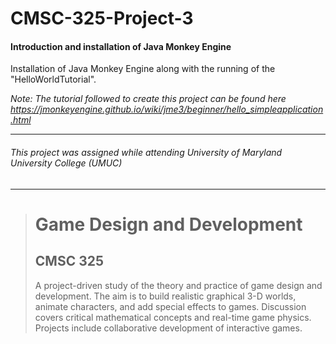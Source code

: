# CMSC-325-Project-3
#### Introduction and installation of Java Monkey Engine

Installation of Java Monkey Engine along with the running of the "HelloWorldTutorial".

_Note: The tutorial followed to create this project can be found here https://jmonkeyengine.github.io/wiki/jme3/beginner/hello_simpleapplication.html_

---
###### This project was assigned while attending University of Maryland University College (UMUC)
---

><h1>Game Design and Development</h1>
><h2>CMSC 325</h2>
><p>A project-driven study of the theory and practice of game design and development. The aim is to build realistic graphical 3-D worlds, animate characters, and add special effects to games. Discussion covers critical mathematical concepts and real-time game physics. Projects include collaborative development of interactive games.</p>
